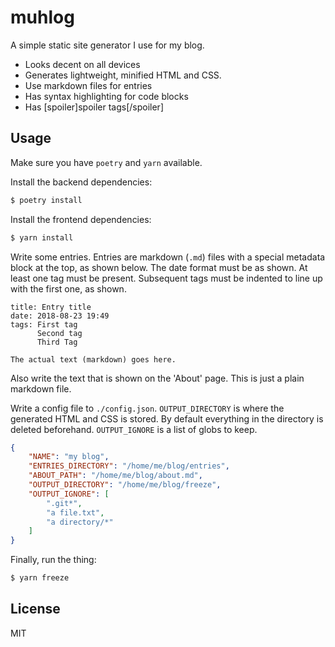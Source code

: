 # muhlog

A simple static site generator I use for my blog.

* Looks decent on all devices
* Generates lightweight, minified HTML and CSS.
* Use markdown files for entries
* Has syntax highlighting for code blocks
* Has [spoiler]spoiler tags[/spoiler]

## Usage
Make sure you have `poetry` and `yarn` available.

Install the backend dependencies:
```zsh
$ poetry install
```

Install the frontend dependencies:
```zsh
$ yarn install
```

Write some entries. Entries are markdown (`.md`) files with a special metadata block at the top, as shown below. The date format must be as shown. At least one tag must be present. Subsequent tags must be indented to line up with the first one, as shown.
```
title: Entry title
date: 2018-08-23 19:49
tags: First tag
      Second tag
      Third Tag

The actual text (markdown) goes here.
```
Also write the text that is shown on the 'About' page. This is just a plain markdown file.

Write a config file to `./config.json`. `OUTPUT_DIRECTORY` is where the generated HTML and CSS is stored. By default everything in the directory is deleted beforehand. `OUTPUT_IGNORE` is a list of globs to keep.
```json
{
    "NAME": "my blog",
    "ENTRIES_DIRECTORY": "/home/me/blog/entries",
    "ABOUT_PATH": "/home/me/blog/about.md",
    "OUTPUT_DIRECTORY": "/home/me/blog/freeze",
    "OUTPUT_IGNORE": [
        ".git*",
        "a file.txt",
        "a directory/*"
    ]
}
```

Finally, run the thing:
```zsh
$ yarn freeze
```

## License
MIT
